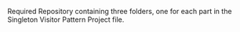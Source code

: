 Required Repository containing three folders, one for each part in the Singleton Visitor Pattern Project file.
